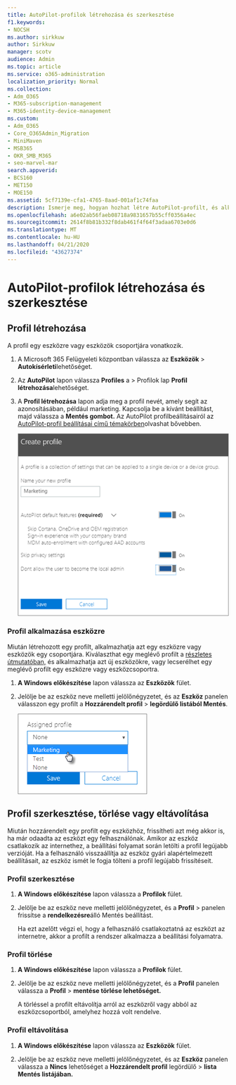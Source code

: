 ```yaml
---
title: AutoPilot-profilok létrehozása és szerkesztése
f1.keywords:
- NOCSH
ms.author: sirkkuw
author: Sirkkuw
manager: scotv
audience: Admin
ms.topic: article
ms.service: o365-administration
localization_priority: Normal
ms.collection:
- Adm_O365
- M365-subscription-management
- M365-identity-device-management
ms.custom:
- Adm_O365
- Core_O365Admin_Migration
- MiniMaven
- MSB365
- OKR_SMB_M365
- seo-marvel-mar
search.appverid:
- BCS160
- MET150
- MOE150
ms.assetid: 5cf7139e-cfa1-4765-8aad-001af1c74faa
description: Ismerje meg, hogyan hozhat létre AutoPilot-profilt, és alkalmazhatja azt egy eszközre, valamint szerkesztheti vagy törölheti a profilt, illetve távolíthat el egy profilt az eszközről.
ms.openlocfilehash: a6e02ab56faeb08718a9831657b55cff0356a4ec
ms.sourcegitcommit: 2614f8b81b332f8dab461f4f64f3adaa6703e0d6
ms.translationtype: MT
ms.contentlocale: hu-HU
ms.lasthandoff: 04/21/2020
ms.locfileid: "43627374"
---
```

# <a name="create-and-edit-autopilot-profiles"></a>AutoPilot-profilok létrehozása és szerkesztése

## <a name="create-a-profile"></a>Profil létrehozása

A profil egy eszközre vagy eszközök csoportjára vonatkozik.
  
1. A Microsoft 365 Felügyeleti központban válassza az **Eszközök** \> **Autokísérleti**lehetőséget.
  
2. Az **AutoPilot** lapon válassza **Profiles** a \> Profilok lap **Profil létrehozása**lehetőséget.
    
3. A **Profil létrehozása** lapon adja meg a profil nevét, amely segít az azonosításában, például marketing. Kapcsolja be a kívánt beállítást, majd válassza a **Mentés gombot.** Az AutoPilot profilbeállításairól az [AutoPilot-profil beállításai című témakörben](autopilot-profile-settings.md)olvashat bővebben.
    
    ![Enter name and turn on settings in the Create profile panel.](../media/63b5a00d-6a5d-48d0-9557-e7531e80702a.png)
  
### <a name="apply-profile-to-a-device"></a>Profil alkalmazása eszközre

Miután létrehozott egy profilt, alkalmazhatja azt egy eszközre vagy eszközök egy csoportjára. Kiválaszthat egy meglévő profilt a [részletes útmutatóban,](add-autopilot-devices-and-profile.md) és alkalmazhatja azt új eszközökre, vagy lecserélhet egy meglévő profilt egy eszközre vagy eszközcsoportra. 
  
1. **A Windows előkészítése** lapon válassza az **Eszközök** fület. 
    
2. Jelölje be az eszköz neve melletti jelölőnégyzetet, és az **Eszköz** panelen válasszon egy profilt a **Hozzárendelt profil** \> **legördülő listából Mentés**.
    
    ![In the Device panel, select an Assigned profile to apply it.](../media/ed0ce33f-9241-4403-a5de-2dddffdc6fb9.png)
  
## <a name="edit-delete-or-remove-a-profile"></a>Profil szerkesztése, törlése vagy eltávolítása

Miután hozzárendelt egy profilt egy eszközhöz, frissítheti azt még akkor is, ha már odaadta az eszközt egy felhasználónak. Amikor az eszköz csatlakozik az internethez, a beállítási folyamat során letölti a profil legújabb verzióját. Ha a felhasználó visszaállítja az eszköz gyári alapértelmezett beállításait, az eszköz ismét le fogja tölteni a profil legújabb frissítéseit. 
  
### <a name="edit-a-profile"></a>Profil szerkesztése

1. **A Windows előkészítése** lapon válassza a **Profilok** fület. 
    
2. Jelölje be az eszköz neve melletti jelölőnégyzetet, és a **Profil** \> panelen frissítse a **rendelkezésre**álló Mentés beállítást.
    
    Ha ezt azelőtt végzi el, hogy a felhasználó csatlakoztatná az eszközt az internetre, akkor a profilt a rendszer alkalmazza a beállítási folyamatra.
    
### <a name="delete-a-profile"></a>Profil törlése

1. **A Windows előkészítése** lapon válassza a **Profilok** fület. 
    
2. Jelölje be az eszköz neve melletti jelölőnégyzetet, és a **Profil** panelen válassza a **Profil** \> **mentése törlése lehetőséget.**
    
    A törléssel a profilt eltávolítja arról az eszközről vagy abból az eszközcsoportból, amelyhez hozzá volt rendelve.
    
### <a name="remove-a-profile"></a>Profil eltávolítása

1. **A Windows előkészítése** lapon válassza az **Eszközök** fület. 
    
2. Jelölje be az eszköz neve melletti jelölőnégyzetet, és az **Eszköz** panelen válassza a **Nincs** lehetőséget a **Hozzárendelt profil** legördülő \> **lista Mentés listájában.**
    
